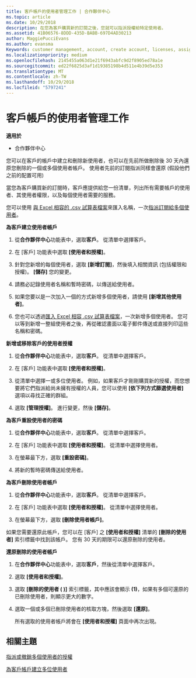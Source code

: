 ```yaml
---
title: 客戶帳戶的使用者管理工作 | 合作夥伴中心
ms.topic: article
ms.date: 10/29/2018
description: 在您為客戶購買新的訂閱之後，您就可以指派授權給特定使用者。
ms.assetid: 41B06576-8DDD-435D-BABB-697D4AD30213
author: MaggiePucciEvans
ms.author: evansma
Keywords: customer management, account, create account, licenses, assign license, user management, password, reset password, change password
ms.localizationpriority: medium
ms.openlocfilehash: 2145455a063d1e21f6943abfc9d2f8905ed78a1e
ms.sourcegitcommit: ed22f6825d3af1d19385198b4d511e4b39d5e353
ms.translationtype: MT
ms.contentlocale: zh-TW
ms.lasthandoff: 10/29/2018
ms.locfileid: "5797241"
---
```

# <a name="user-management-tasks-for-customer-accounts"></a>客戶帳戶的使用者管理工作

**適用於**

-  合作夥伴中心



您可以在客戶的帳戶中建立和刪除新使用者，也可以在先前所做刪除後 30 天內還原您刪除的一個或多個使用者帳戶。 使用者先前的訂閱指派同樣會還原 (假設他們之前的配置可用)

當您為客戶購買新的訂閱時，客戶應提供給您一份清單，列出所有需要帳戶的使用者、其使用者權限，以及每個使用者需要的服務。  

您可以使用 [與 Excel 相容的 .csv 試算表檔案](adding-multiple-users-to-a-customer-account.md)來匯入名稱，一次[指派訂閱給多個使用者](bulk-license-provisioning-for-multiple-users.md)。

<a href="" id="createuseraccounts"></a>
**為客戶建立使用者帳戶**

1.  從**合作夥伴中心**功能表中，選取**客戶**。 從清單中選擇客戶。

2.  在 \[客戶\] 功能表中選取 **\[使用者和授權\]**。

3.  針對您新增的每個使用者，選取 **\[新增訂閱\]**，然後填入相關資訊 (包括權限和授權)。 **\[儲存\]** 您的變更。

4.  請務必記錄使用者名稱和暫時密碼，以傳送給使用者。 

5.  如果您要以是一次加入一個的方式新增多個使用者，請使用 **\[新增其他使用者\]**。 

6. 您也可以透過[匯入 Excel 相容 .csv 試算表檔案](adding-multiple-users-to-a-customer-account.md)，一次新增多個使用者。 您可以等到新增一整組使用者之後，再從確認畫面以電子郵件傳送或直接列印這些名稱和密碼。

<a href="" id="userlicensing"></a>
**新增或移除客戶的使用者授權**

1.  從**合作夥伴中心**功能表中，選取**客戶**。 從清單中選擇客戶。

2.  在 \[客戶\] 功能表中選取 **\[使用者和授權\]**。

3.  從清單中選擇一或多位使用者。 例如，如果客戶才剛剛購買新的授權，而您想要將它們指派給尚未擁有授權的人員，您可以使用 **\[依下列方式篩選使用者\]** 選項以尋找正確的群組。

4.  選取 **\[管理授權\]**。 進行變更，然後 **\[儲存\]**。

<a href="" id="resetpassword"></a>
**為客戶重設使用者的密碼**

1.  從**合作夥伴中心**功能表中，選取**客戶**。 從清單中選擇客戶。

2.  在 \[客戶\] 功能表中選取 **\[使用者和授權\]**。 從清單中選擇使用者。

3.  在螢幕最下方，選取 **\[重設密碼\]**。 

4.  將新的暫時密碼傳送給使用者。

<a href="" id="deleteuseraccounts"></a>
**為客戶刪除使用者帳戶**

1.  從**合作夥伴中心**功能表中，選取**客戶**。 從清單中選擇客戶。

2.  在 \[客戶\] 功能表中選取 **\[使用者和授權\]**。 從清單中選擇使用者。

3.  在螢幕最下方，選取 **\[刪除使用者帳戶\]**。

如果您需要還原此帳戶，您可以在 \[客戶\] 之 **\[使用者和授權\]** 清單的 **\[刪除的使用者\]** 索引標籤中找到該帳戶。 您有 30 天的期限可以還原刪除的使用者。

<a href="" id="restoreuseraccounts"></a>
**還原刪除的使用者帳戶**

1.  在**合作夥伴中心**功能表中，選取**客戶**，然後從清單中選擇客戶。

2.  選取 **\[使用者和授權\]**。

3.  選取 **\[刪除的使用者 ( )\]** 索引標籤，其中應該會顯示 **(1)**，如果有多個可還原的已刪除使用者，則顯示更大的數字。

4.  選取一個或多個已刪除使用者的核取方塊，然後選取 **\[還原\]**。

    所有選取的使用者帳戶將會在 **\[使用者和授權\]** 頁面中再次出現。

## <a name="related-topics"></a>相關主題


[指派或撤銷多個使用者的授權](bulk-license-provisioning-for-multiple-users.md)

[為客戶帳戶建立多位使用者](adding-multiple-users-to-a-customer-account.md)

 

 



